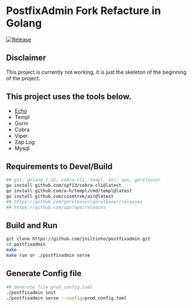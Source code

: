 # PostfixAdmin Fork Refacture in Golang

[![Release](https://github.com/jniltinho/postfixadmin/workflows/Release/badge.svg)](https://github.com/jniltinho/postfixadmin/actions?query=workflow%3ARelease)

## Disclaimer
This project is currently not working, it is just the skeleton of the beginning of the project.

## This project uses the tools below.

- [Echo](https://echo.labstack.com/)
- Templ
- Gorm
- Cobra
- Viper
- Zap Log
- Mysql

## Requirements to Devel/Build

```bash
## git, golang 1.22, cobra-cli, templ, air, upx, goreleaser
go install github.com/spf13/cobra-cli@latest
go install github.com/a-h/templ/cmd/templ@latest
go install github.com/cosmtrek/air@latest
## https://github.com/goreleaser/goreleaser/releases
## https://github.com/upx/upx/releases
```


## Build and Run

```bash
git clone https://github.com/jniltinho/postfixadmin.git
cd postfixadmin
make
make run or ./postfixadmin serve
```

## Generate Config file

```bash
## Generate file prod_config.toml
./postfixadmin init
./postfixadmin serve --config=prod_config.toml
```

